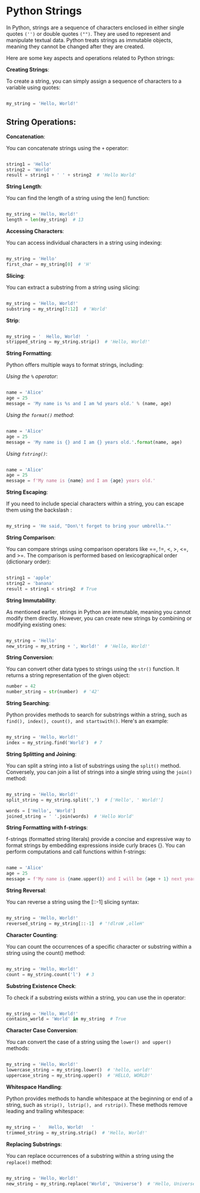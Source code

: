 
# Python Strings

In Python, strings are a sequence of characters enclosed in either single quotes `('')` or double quotes `("")`. They are used to represent and manipulate textual data. Python treats strings as immutable objects, meaning they cannot be changed after they are created. 

Here are some key aspects and operations related to Python strings:

**Creating Strings**:

To create a string, you can simply assign a sequence of characters to a variable using quotes:
```python

my_string = 'Hello, World!'
```

## String Operations:

**Concatenation**: 

You can concatenate strings using the `+` operator:

```python

string1 = 'Hello'
string2 = 'World'
result = string1 + ' ' + string2  # 'Hello World'
```

**String Length**: 

You can find the length of a string using the len() function:

```python

my_string = 'Hello, World!'
length = len(my_string)  # 13
```

**Accessing Characters**: 

You can access individual characters in a string using indexing:

```python

my_string = 'Hello'
first_char = my_string[0]  # 'H'
```

**Slicing**: 

You can extract a substring from a string using slicing:

```python

my_string = 'Hello, World!'
substring = my_string[7:12]  # 'World'
```

**Strip**:
```python

my_string = '  Hello, World!  '
stripped_string = my_string.strip()  # 'Hello, World!'
```

**String Formatting**:

Python offers multiple ways to format strings, including:

*Using the `%` operator*:

```python

name = 'Alice'
age = 25
message = 'My name is %s and I am %d years old.' % (name, age)
```

*Using the `format()` method*:

```python

name = 'Alice'
age = 25
message = 'My name is {} and I am {} years old.'.format(name, age)
```
*Using `fstring()`*:

```python

name = 'Alice'
age = 25
message = f'My name is {name} and I am {age} years old.'
```

**String Escaping**:

If you need to include special characters within a string, you can escape them using the backslash \:
```python

my_string = 'He said, "Don\'t forget to bring your umbrella."'
```

**String Comparison**:

You can compare strings using comparison operators like ==, !=, <, >, <=, and >=. The comparison is performed based on lexicographical order (dictionary order):
```python

string1 = 'apple'
string2 = 'banana'
result = string1 < string2  # True
```

**String Immutability**:

As mentioned earlier, strings in Python are immutable, meaning you cannot modify them directly. However, you can create new strings by combining or modifying existing ones:
```python

my_string = 'Hello'
new_string = my_string + ', World!'  # 'Hello, World!'
```

**String Conversion**:

You can convert other data types to strings using the `str()` function. It returns a string representation of the given object:

```python
number = 42
number_string = str(number)  # '42'
```

**String Searching**:

Python provides methods to search for substrings within a string, such as `find(), index(), count(), and startswith()`. Here's an example:
```python

my_string = 'Hello, World!'
index = my_string.find('World')  # 7
```

**String Splitting and Joining**:

You can split a string into a list of substrings using the `split()` method. Conversely, you can join a list of strings into a single string using the `join()` method:
```python

my_string = 'Hello, World!'
split_string = my_string.split(',')  # ['Hello', ' World!']

words = ['Hello', 'World']
joined_string = ' '.join(words)  # 'Hello World'
```

**String Formatting with f-strings**:

f-strings (formatted string literals) provide a concise and expressive way to format strings by embedding expressions inside curly braces {}. You can perform computations and call functions within f-strings:
```python

name = 'Alice'
age = 25
message = f'My name is {name.upper()} and I will be {age + 1} next year.'
```

**String Reversal**:

You can reverse a string using the [::-1] slicing syntax:
```python

my_string = 'Hello, World!'
reversed_string = my_string[::-1]  # '!dlroW ,olleH'
```
**Character Counting**:

You can count the occurrences of a specific character or substring within a string using the count() method:
```python

my_string = 'Hello, World!'
count = my_string.count('l')  # 3
```

**Substring Existence Check**:

To check if a substring exists within a string, you can use the in operator:
```python

my_string = 'Hello, World!'
contains_world = 'World' in my_string  # True
```

**Character Case Conversion**:

You can convert the case of a string using the `lower() and upper()` methods:
```python

my_string = 'Hello, World!'
lowercase_string = my_string.lower()  # 'hello, world!'
uppercase_string = my_string.upper()  # 'HELLO, WORLD!'
```
**Whitespace Handling**:

Python provides methods to handle whitespace at the beginning or end of a string, such as `strip(), lstrip(), and rstrip()`. These methods remove leading and trailing whitespace:
```python

my_string = '   Hello, World!   '
trimmed_string = my_string.strip()  # 'Hello, World!'
```

**Replacing Substrings**:

You can replace occurrences of a substring within a string using the `replace()` method:
```python

my_string = 'Hello, World!'
new_string = my_string.replace('World', 'Universe')  # 'Hello, Universe!'
```

